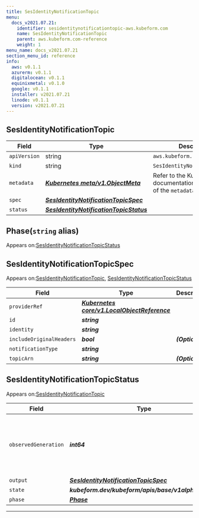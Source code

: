 ```yaml
---
title: SesIdentityNotificationTopic
menu:
  docs_v2021.07.21:
    identifier: sesidentitynotificationtopic-aws.kubeform.com
    name: SesIdentityNotificationTopic
    parent: aws.kubeform.com-reference
    weight: 1
menu_name: docs_v2021.07.21
section_menu_id: reference
info:
  aws: v0.1.1
  azurerm: v0.1.1
  digitalocean: v0.1.1
  equinixmetal: v0.1.0
  google: v0.1.1
  installer: v2021.07.21
  linode: v0.1.1
  version: v2021.07.21
---
```


## SesIdentityNotificationTopic
| Field | Type | Description |
| ------ | ----- | ----------- |
| `apiVersion` | string | `aws.kubeform.com/v1alpha1` |
|    `kind` | string | `SesIdentityNotificationTopic` |
| `metadata` | ***[Kubernetes meta/v1.ObjectMeta](https://v1-18.docs.kubernetes.io/docs/reference/generated/kubernetes-api/v1.18/#objectmeta-v1-meta)***|Refer to the Kubernetes API documentation for the fields of the `metadata` field.|
| `spec` | ***[SesIdentityNotificationTopicSpec](#sesidentitynotificationtopicspec)***||
| `status` | ***[SesIdentityNotificationTopicStatus](#sesidentitynotificationtopicstatus)***||
## Phase(`string` alias)

Appears on:[SesIdentityNotificationTopicStatus](#sesidentitynotificationtopicstatus)

## SesIdentityNotificationTopicSpec

Appears on:[SesIdentityNotificationTopic](#sesidentitynotificationtopic), [SesIdentityNotificationTopicStatus](#sesidentitynotificationtopicstatus)

| Field | Type | Description |
| ------ | ----- | ----------- |
| `providerRef` | ***[Kubernetes core/v1.LocalObjectReference](https://v1-18.docs.kubernetes.io/docs/reference/generated/kubernetes-api/v1.18/#localobjectreference-v1-core)***||
| `id` | ***string***||
| `identity` | ***string***||
| `includeOriginalHeaders` | ***bool***| ***(Optional)*** |
| `notificationType` | ***string***||
| `topicArn` | ***string***| ***(Optional)*** |
## SesIdentityNotificationTopicStatus

Appears on:[SesIdentityNotificationTopic](#sesidentitynotificationtopic)

| Field | Type | Description |
| ------ | ----- | ----------- |
| `observedGeneration` | ***int64***| ***(Optional)*** Resource generation, which is updated on mutation by the API Server.|
| `output` | ***[SesIdentityNotificationTopicSpec](#sesidentitynotificationtopicspec)***| ***(Optional)*** |
| `state` | ***kubeform.dev/kubeform/apis/base/v1alpha1.State***| ***(Optional)*** |
| `phase` | ***[Phase](#phase)***| ***(Optional)*** |
---
